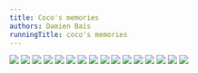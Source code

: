```yaml
---
title: Coco's memories
authors: Damien Baïs
runningTitle: coco's memories
---
```


![](images/IA_souvenir_v2/pageOf_men_result15_23_44_.png)
![](images/IA_souvenir_v2/pageOf_men_result15_25_58_.png)
![](images/IA_souvenir_v2/pageOf_men_result15_27_5_.png)
![](images/IA_souvenir_v2/pageOf_men_result15_28_12_.png)
![](images/IA_souvenir_v2/pageOf_men_result15_29_19_.png)
![](images/IA_souvenir_v2/pageOf_men_result15_30_27_.png)
![](images/IA_souvenir_v2/pageOf_men_result15_31_35_.png)
![](images/IA_souvenir_v2/pageOf_men_result15_32_41_.png)
![](images/IA_souvenir_v2/pageOf_men_result15_33_49_.png)
![](images/IA_souvenir_v2/pageOf_men_result15_34_56_.png)
![](images/IA_souvenir_v2/pageOf_men_result15_36_8_.png)
![](images/IA_souvenir_v2/pageOf_men_result15_37_20_.png)
![](images/IA_souvenir_v2/pageOf_men_result15_38_32_.png)
![](images/IA_souvenir_v2/pageOf_menresult15_24_51_.png)
![](images/IA_souvenir_v2/pageOf_women_result16_4_30_.png)
![](images/IA_souvenir_v2/pageOf_women_result16_5_36_.png)